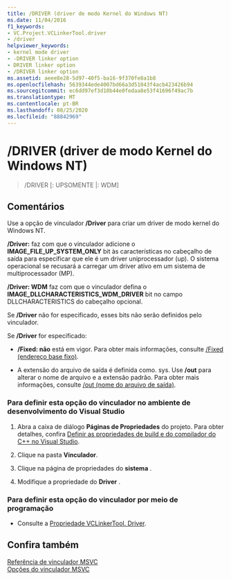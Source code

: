 ```yaml
---
title: /DRIVER (driver de modo Kernel do Windows NT)
ms.date: 11/04/2016
f1_keywords:
- VC.Project.VCLinkerTool.driver
- /driver
helpviewer_keywords:
- kernel mode driver
- -DRIVER linker option
- DRIVER linker option
- /DRIVER linker option
ms.assetid: aeee8e28-5d97-40f5-ba16-9f370fe8a1b8
ms.openlocfilehash: 5639344ede4007bd66a3d51043f4acb423426b94
ms.sourcegitcommit: ec6dd97ef3d10b44e0fedaa8e53f41696f49ac7b
ms.translationtype: MT
ms.contentlocale: pt-BR
ms.lasthandoff: 08/25/2020
ms.locfileid: "88842969"
---
```

# <a name="driver-windows-nt-kernel-mode-driver"></a>/DRIVER (driver de modo Kernel do Windows NT)

>/DRIVER [: UPSOMENTE |: WDM]

## <a name="remarks"></a>Comentários

Use a opção de vinculador **/Driver** para criar um driver de modo kernel do Windows NT.

**/Driver:** faz com que o vinculador adicione o **IMAGE_FILE_UP_SYSTEM_ONLY** bit às características no cabeçalho de saída para especificar que ele é um driver uniprocessador (up). O sistema operacional se recusará a carregar um driver ativo em um sistema de multiprocessador (MP).

**/Driver: WDM** faz com que o vinculador defina o **IMAGE_DLLCHARACTERISTICS_WDM_DRIVER** bit no campo DLLCHARACTERISTICS do cabeçalho opcional.

Se **/Driver** não for especificado, esses bits não serão definidos pelo vinculador.

Se **/Driver** for especificado:

- **/Fixed: não** está em vigor. Para obter mais informações, consulte [/Fixed (endereço base fixo)](fixed-fixed-base-address.md).

- A extensão do arquivo de saída é definida como. sys. Use **/out** para alterar o nome de arquivo e a extensão padrão. Para obter mais informações, consulte [/out (nome do arquivo de saída)](out-output-file-name.md).

### <a name="to-set-this-linker-option-in-the-visual-studio-development-environment"></a>Para definir esta opção do vinculador no ambiente de desenvolvimento do Visual Studio

1. Abra a caixa de diálogo **Páginas de Propriedades** do projeto. Para obter detalhes, confira [Definir as propriedades de build e do compilador do C++ no Visual Studio](../working-with-project-properties.md).

1. Clique na pasta **Vinculador**.

1. Clique na página de propriedades do **sistema** .

1. Modifique a propriedade do **Driver** .

### <a name="to-set-this-linker-option-programmatically"></a>Para definir esta opção do vinculador por meio de programação

- Consulte a [Propriedade VCLinkerTool. Driver](/dotnet/api/microsoft.visualstudio.vcprojectengine.vclinkertool.driver?view=visualstudiosdk-2017#Microsoft_VisualStudio_VCProjectEngine_VCLinkerTool_driver).

## <a name="see-also"></a>Confira também

[Referência de vinculador MSVC](linking.md)<br/>
[Opções do vinculador MSVC](linker-options.md)
